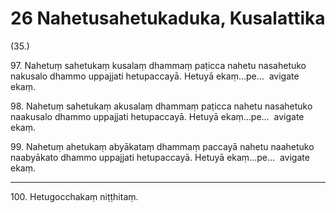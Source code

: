 # 26 Nahetusahetukaduka, Kusalattika

(35.)

97\. Nahetuṃ sahetukaṃ kusalaṃ dhammaṃ paṭicca nahetu nasahetuko nakusalo dhammo uppajjati hetupaccayā. Hetuyā ekaṃ…pe…  avigate ekaṃ.

98\. Nahetuṃ sahetukaṃ akusalaṃ dhammaṃ paṭicca nahetu nasahetuko naakusalo dhammo uppajjati hetupaccayā. Hetuyā ekaṃ…pe…  avigate ekaṃ.

99\. Nahetuṃ ahetukaṃ abyākataṃ dhammaṃ paccayā nahetu naahetuko naabyākato dhammo uppajjati hetupaccayā. Hetuyā ekaṃ…pe…  avigate ekaṃ.

---

100\. Hetugocchakaṃ niṭṭhitaṃ.
